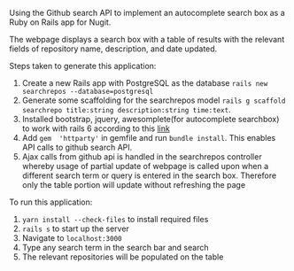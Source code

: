 Using the Github search API to implement an autocomplete search box as a Ruby on Rails app for Nugit.

The webpage displays a search box with a table of results with the relevant fields of repository name, description, and date updated.

Steps taken to generate this application:
 1. Create a new Rails app with PostgreSQL as the database `rails new searchrepos --database=postgresql`
 2. Generate some scaffolding for the searchrepos model `rails g scaffold searchrepo title:string description:string time:text`. 
 3. Installed bootstrap, jquery, awesomplete(for autocomplete searchbox) to work with rails 6 according to this [link](https://stackoverflow.com/questions/58780725/getting-jquery-and-bootstrap-to-work-with-rails-6)
 4. Add `gem  'httparty'` in gemfile and run `bundle install`. This enables API calls to github search API.
 5. Ajax calls from github api is handled in the searchrepos controller whereby usage of partial update of webpage is called upon when a different search term or query is entered in the search box. Therefore only the table portion will update without refreshing the page


To run this application:

 1. `yarn install --check-files` to install required files
 2. `rails s` to start up the server
 3. Navigate to `localhost:3000`
 4. Type any search term in the search bar and search
 5. The relevant repositories will be populated on the table
